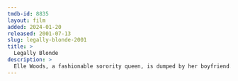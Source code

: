 ```yaml
---
tmdb-id: 8835
layout: film
added: 2024-01-20
released: 2001-07-13
slug: legally-blonde-2001
title: >
  Legally Blonde
description: >
  Elle Woods, a fashionable sorority queen, is dumped by her boyfriend. She decides to follow him to law school, but while there, she figures out that there is more to herself than just looks.
---
```


